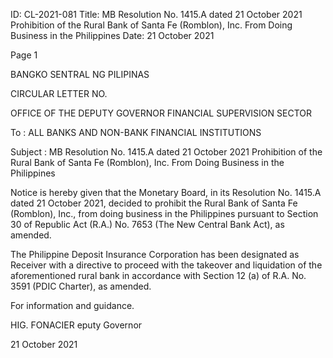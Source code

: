 ID: CL-2021-081
Title: MB Resolution No. 1415.A dated 21 October 2021 Prohibition of the Rural Bank of Santa Fe (Romblon), Inc. From Doing Business in the Philippines
Date: 21 October 2021

Page 1

BANGKO SENTRAL NG PILIPINAS

CIRCULAR LETTER NO.

OFFICE OF THE DEPUTY GOVERNOR FINANCIAL SUPERVISION SECTOR

To : ALL BANKS AND NON-BANK FINANCIAL INSTITUTIONS

Subject : MB Resolution No. 1415.A dated 21 October 2021 Prohibition of the Rural Bank of Santa Fe (Romblon), Inc. From Doing Business in the Philippines

Notice is hereby given that the Monetary Board, in its Resolution No. 1415.A dated 21 October 2021, decided to prohibit the Rural Bank of Santa Fe (Romblon), Inc., from doing business in the Philippines pursuant to Section 30 of Republic Act (R.A.) No. 7653 (The New Central Bank Act), as amended.

The Philippine Deposit Insurance Corporation has been designated as Receiver with a directive to proceed with the takeover and liquidation of the aforementioned rural bank in accordance with Section 12 (a) of R.A. No. 3591 (PDIC Charter), as amended.

For information and guidance.

HIG. FONACIER eputy Governor

21 October 2021